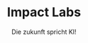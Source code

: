 ---
title: Impact Labs
subtitle: Die zukunft spricht KI!
layout: landing
hero_height: is-medium
hide_hero: true
hide_header: true
hero_link: mailto:support@impact-labs.ai
hero_link_text: Mail@impact-labs.ai
show_sidebar: false
show_landing: true
# hero_image: /jako-ai/img/jako_v2.png
callouts: landing_callout
hero_darken: false
---